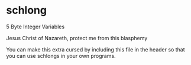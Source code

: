 # schlong
5 Byte Integer Variables

Jesus Christ of Nazareth, protect me from this blasphemy

You can make this extra cursed by including this file in the <cstdint> header so that you can use schlongs in your own programs.
